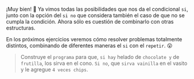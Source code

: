 <gs-attire attire-url="https://raw.githubusercontent.com/MumukiProject/mumuki-guia-gobstones-alternativa-kids/master/assets/attires/config.json"></gs-attire> <gs-toolbox toolbox-url="https://raw.githubusercontent.com/MumukiProject/mumuki-guia-gobstones-muchos-sabores-combinados-kids/master/assets/toolbox.xml"></gs-toolbox>

¡Muy bien! :tada: Ya vimos todas las posibilidades que nos da el condicional `si`, junto con la opción del `si no` que considera también el caso de que no se cumpla la condición. Ahora sólo es cuestión de combinarlo con otras estructuras.

En los próximos ejercicios veremos cómo resolver problemas totalmente distintos, combinando de diferentes maneras el `si` con el `repetir`. :open_mouth:

> Construye el `programa` para que, `si hay` helado de `chocolate y` de `frutilla`, los sirva en el cono. `Si no`, que `sirva vainilla` en el vasito y le agregue `4 veces chips`. 
